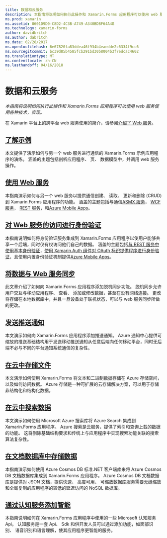 ```yaml
---
title: 数据和云服务
description: 本指南将说明如何执行此操作和 Xamarin.Forms 应用程序可以使用 web 服务使用各种技术，实现。
ms.prod: xamarin
ms.assetid: 0601D9D0-C8D2-4C3B-A749-A340BDBF64A4ß
ms.technology: xamarin-forms
author: davidbritch
ms.author: dabritch
ms.date: 02/28/2017
ms.openlocfilehash: 6e67820fa83ddea46f934b4eaedde2c6334f9cc6
ms.sourcegitcommit: bc39d85b4585fcb291bd30b8004b3f7edcac4602
ms.translationtype: MT
ms.contentlocale: zh-CN
ms.lasthandoff: 04/16/2018
---
```

# <a name="data--cloud-services"></a>数据和云服务

_本指南将说明如何执行此操作和 Xamarin.Forms 应用程序可以使用 web 服务使用各种技术，实现。_

在 Xamarin 平台上的跨平台 web 服务使用的简介，请参阅[介绍了 Web 服务](~/cross-platform/data-cloud/web-services/index.md)。

## <a name="understanding-the-samplexamarin-formsdata-cloudwalkthroughmd"></a>[了解示例](~/xamarin-forms/data-cloud/walkthrough.md)

本文提供了演示如何与另一个 web 服务进行通信的 Xamarin.Forms 示例应用程序的演练。 涵盖的主题包括剖析应用程序、 页、 数据模型中，并调用 web 服务操作。

## <a name="consuming-web-servicesxamarin-formsdata-cloudconsumingindexmd"></a>[使用 Web 服务](~/xamarin-forms/data-cloud/consuming/index.md)

本指南演示如何与另一个 web 服务以提供通信创建、 读取、 更新和删除 (CRUD) 到 Xamarin.Forms 应用程序的功能。 涵盖的主题包括与通信[ASMX 服务](consuming/asmx.md)， [WCF 服务](consuming/wcf.md)， [REST 服务](consuming/rest.md)，和[Azure Mobile Apps](consuming/azure.md)。

## <a name="authenticating-access-to-web-servicesxamarin-formsdata-cloudauthenticationindexmd"></a>[对 Web 服务的访问进行身份验证](~/xamarin-forms/data-cloud/authentication/index.md)

本指南说明如何将身份验证服务集成到 Xamarin.Forms 应用程序以使用户能够共享一个后端，同时仅有权访问他们自己的数据。 涵盖的主题包括[与 REST 服务中使用基本身份验证](authentication/rest.md)，[使用 Xamarin.Auth 组件对 OAuth 标识提供程序进行身份验证](authentication/oauth.md)，且使用内置身份验证机制提供[Azure Mobile Apps](authentication/azure.md)。

## <a name="synchronizing-data-with-web-servicessyncindexmd"></a>[将数据与 Web 服务同步](sync/index.md)

此文章介绍了如何向 Xamarin.Forms 应用程序添加脱机同步功能。 脱机同步允许用户交互与移动应用程序、 查看、 添加或修改数据，甚至在没有网络连接。 更改将存储在本地数据库中，并且一旦设备处于联机状态，可以与 web 服务同步所做的更改。

## <a name="sending-push-notificationspush-notificationsindexmd"></a>[发送推送通知](push-notifications/index.md)

本文演示如何向 Xamarin.Forms 应用程序添加推送通知。 Azure 通知中心提供可缩放的推送基础结构用于发送移动推送通知从任意后端向任何移动平台，同时无后端不必与不同的平台通知系统通信的复杂性。

## <a name="storing-files-in-the-cloudstorageindexmd"></a>[在云中存储文件](storage/index.md)

本文演示如何使用 Xamarin.Forms 将文本和二进制数据存储在 Azure 存储空间，以及如何访问数据。 Azure 存储是一种可扩展的云存储解决方案，可以用于存储非结构化和结构化数据。

## <a name="searching-data-in-the-cloudsearchindexmd"></a>[在云中搜索数据](search/index.md)

本文演示如何使用 Microsoft Azure 搜索库将 Azure Search 集成到 Xamarin.Forms 应用程序。 Azure 搜索是云服务，提供了索引和查询上载的数据的功能。 这将删除基础结构要求和传统上与应用程序中实现搜索功能关联的搜索算法复杂性。

## <a name="storing-data-in-a-document-databasecosmosdbindexmd"></a>[在文档数据库中存储数据](cosmosdb/index.md)

本指南演示如何使用 Azure Cosmos DB 标准.NET 客户端库来将 Azure Cosmos DB 文档数据库集成到 Xamarin.Forms 应用程序。 Azure Cosmos DB 文档数据库是提供对 JSON 文档，提供快速、 高度可用、 可缩放数据库服务需要无缝缩放和全局复制的应用程序的较低的延迟访问的 NoSQL 数据库。

## <a name="adding-intelligence-with-cognitive-servicescognitive-servicesindexmd"></a>[通过认知服务添加智能](cognitive-services/index.md)

本指南说明如何在 Xamarin.Forms 应用程序中使用的一些 Microsoft 认知服务 Api。 认知服务是一套 Api、 Sdk 和供开发人员可以通过添加功能，如面部识别、 语音识别和语言理解，使其应用程序更智能的服务。

